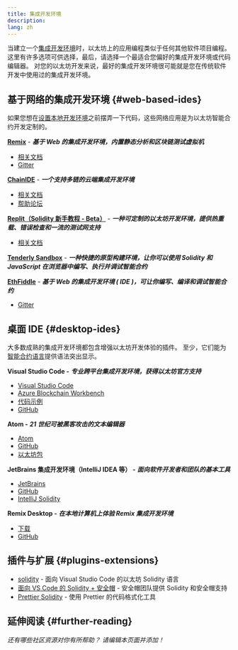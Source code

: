 ```yaml
---
title: 集成开发环境
description:
lang: zh
---
```


当建立一个[集成开发环境](https://wikipedia.org/wiki/Integrated_development_environment)时，以太坊上的应用编程类似于任何其他软件项目编程。 这里有许多选项可供选择，最后，请选择一个最适合您偏好的集成开发环境或代码编辑器。 对您的以太坊开发来说，最好的集成开发环境很可能就是您在传统软件开发中使用过的集成开发环境。

## 基于网络的集成开发环境 {#web-based-ides}

如果您想在[设置本地开发环境](/developers/local-environment/)之前摆弄一下代码，这些网络应用是为以太坊智能合约开发定制的。

**[Remix](https://remix.ethereum.org/)** - **_基于 Web 的集成开发环境，内置静态分析和区块链测试虚拟机_**

- [相关文档](https://remix-ide.readthedocs.io/en/latest/#)
- [Gitter](https://gitter.im/ethereum/remix)

**[ChainIDE](https://chainide.com/)** - **_一个支持多链的云端集成开发环境_**

- [相关文档](https://chainide.gitbook.io/chainide-english-1/)
- [帮助论坛](https://forum.chainide.com/)

**[Replit（Solidity 新手教程 - Beta）](https://replit.com/@replit/Solidity-starter-beta)** - **_一种可定制的以太坊开发环境，提供热重载、错误检查和一流的测试网支持_**

- [相关文档](https://docs.replit.com/)

**[Tenderly Sandbox](https://sandbox.tenderly.co/)** - **_一种快捷的原型构建环境，让你可以使用 Solidity 和 JavaScript 在浏览器中编写、执行并调试智能合约_**

**[EthFiddle](https://ethfiddle.com/)** - **_基于 Web 的集成开发环境 ( IDE )，可让你编写、编译和调试智能合约_**

- [Gitter](https://gitter.im/loomnetwork/ethfiddle)

## 桌面 IDE {#desktop-ides}

大多数成熟的集成开发环境都包含增强以太坊开发体验的插件。 至少，它们能为[智能合约语言](/developers/docs/smart-contracts/languages/)提供语法突出显示。

**Visual Studio Code -** **_专业跨平台集成开发环境，获得以太坊官方支持_**

- [Visual Studio Code](https://code.visualstudio.com/)
- [Azure Blockchain Workbench](https://azuremarketplace.microsoft.com/en-us/marketplace/apps/microsoft-azure-blockchain.azure-blockchain-workbench?tab=Overview)
- [代码示例](https://github.com/Azure-Samples/blockchain/blob/master/blockchain-workbench/application-and-smart-contract-samples/readme.md)
- [GitHub](https://github.com/microsoft/vscode)

**Atom -** **_21 世纪可被黑客攻击的文本编辑器_**

- [Atom](https://atom.io/)
- [GitHub](https://github.com/atom)
- [以太坊包](https://atom.io/packages/search?utf8=%E2%9C%93&q=keyword%3Aethereum&commit=Search)

**JetBrains 集成开发环境（IntelliJ IDEA 等） -** **_面向软件开发者和团队的基本工具_**

- [JetBrains](https://www.jetbrains.com/)
- [GitHub](https://github.com/JetBrains)
- [IntelliJ Solidity](https://github.com/intellij-solidity/intellij-solidity/)

**Remix Desktop -** **_在本地计算机上体验 Remix 集成开发环境_**

- [下载](https://github.com/ethereum/remix-desktop/releases)
- [GitHub](https://github.com/ethereum/remix-desktop)

## 插件与扩展 {#plugins-extensions}

- [solidity](https://marketplace.visualstudio.com/items?itemName=JuanBlanco.solidity) - 面向 Visual Studio Code 的以太坊 Solidity 语言
- [面向 VS Code 的 Solidity + 安全帽](https://marketplace.visualstudio.com/items?itemName=NomicFoundation.hardhat-solidity) - 安全帽团队提供 Solidity 和安全帽支持
- [Prettier Solidity](https://github.com/prettier-solidity/prettier-plugin-solidity) - 使用 Prettier 的代码格式化工具

## 延伸阅读 {#further-reading}

_还有哪些社区资源对你有所帮助？ 请编辑本页面并添加！_
